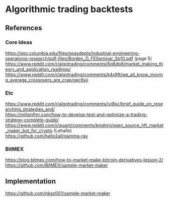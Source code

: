# Algorithmic trading backtests

## References

### Core Ideas
https://ieor.columbia.edu/files/seasdepts/industrial-engineering-operations-research/pdf-files/Borden_D_FESeminar_Sp10.pdf (page 5)  
https://www.reddit.com/r/algotrading/comments/6q8dp6/market_making_theory_and_application_readings/  
https://www.reddit.com/r/algotrading/comments/k4x9ft/we_all_know_moving_average_crossovers_are_crap/gec6xji

### Etc

https://www.reddit.com/r/algotrading/comments/ivi8sc/brief_guide_on_researching_strategies_and/  
https://miltonfmr.com/how-to-develop-test-and-optimize-a-trading-strategy-complete-guide/  
https://www.reddit.com/r/quant/comments/kmdnty/open_source_hft_market_maker_bot_for_crypto (Lehalle)  
https://github.com/hello2all/gamma-ray  

### BitMEX

https://blog.bitmex.com/how-to-market-make-bitcoin-derivatives-lesson-2/  
https://github.com/BitMEX/sample-market-maker  

## Implementation

https://github.com/nkaz001/sample-market-maker
